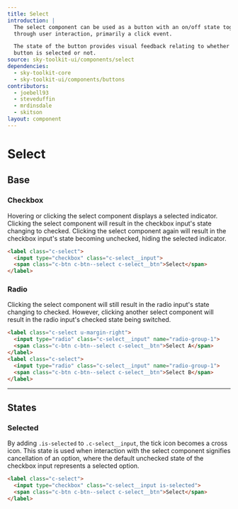 ```yaml
---
title: Select
introduction: |
  The select component can be used as a button with an on/off state toggled
  through user interaction, primarily a click event.

  The state of the button provides visual feedback relating to whether the
  button is selected or not.
source: sky-toolkit-ui/components/select
dependencies:
  - sky-toolkit-core
  - sky-toolkit-ui/components/buttons
contributors:
  - joebell93
  - steveduffin
  - mrdinsdale
  - skitson
layout: component
---
```


# Select

## Base

### Checkbox

Hovering or clicking the select component displays a selected indicator. 
Clicking the select component will result in the checkbox input's state changing
to checked. Clicking the select component again will result in the checkbox
input's state becoming unchecked, hiding the selected indicator.

```html
<label class="c-select">
  <input type="checkbox" class="c-select__input">
  <span class="c-btn c-btn--select c-select__btn">Select</span>
</label>
```

### Radio

Clicking the select component will still result in the radio input's state 
changing to checked. However, clicking another select component will result in
the radio input's checked state being switched.

```html
<label class="c-select u-margin-right">
  <input type="radio" class="c-select__input" name="radio-group-1">
  <span class="c-btn c-btn--select c-select__btn">Select A</span>
</label>
<label class="c-select">
  <input type="radio" class="c-select__input" name="radio-group-1">
  <span class="c-btn c-btn--select c-select__btn">Select B</span>
</label>
```

---

## States

### Selected

By adding `.is-selected` to `.c-select__input`, the tick icon becomes a cross icon.
This state is used when interaction with the select component signifies
cancellation of an option, where the default unchecked state of the checkbox
input represents a selected option.

```html
<label class="c-select">
  <input type="checkbox" class="c-select__input is-selected">
  <span class="c-btn c-btn--select c-select__btn">Select</span>
</label>
```

